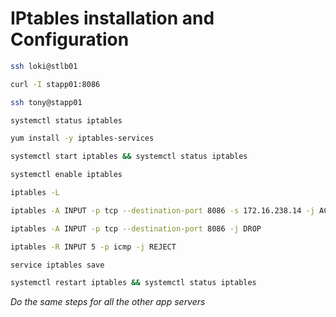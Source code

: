 # IPtables installation and Configuration
```bash
ssh loki@stlb01

curl -I stapp01:8086

ssh tony@stapp01

systemctl status iptables

yum install -y iptables-services

systemctl start iptables && systemctl status iptables

systemctl enable iptables

iptables -L

iptables -A INPUT -p tcp --destination-port 8086 -s 172.16.238.14 -j ACCEPT

iptables -A INPUT -p tcp --destination-port 8086 -j DROP

iptables -R INPUT 5 -p icmp -j REJECT

service iptables save

systemctl restart iptables && systemctl status iptables
```
*Do the same steps for all the other app servers*
